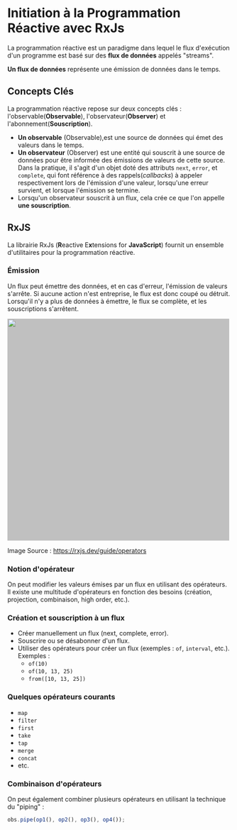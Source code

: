 # Initiation à la Programmation Réactive avec RxJs

La programmation réactive est un paradigme dans lequel le flux d'exécution d'un programme est basé sur des **flux de données** appelés "streams".

**Un flux de données** représente une émission de données dans le temps.

## Concepts Clés

La programmation réactive repose sur deux concepts clés : l'observable(**Observable**), l'observateur(**Observer**) et l'abonnement(**Souscription**).

- **Un observable** (Observable),est une source de données qui émet des valeurs dans le temps.
- **Un observateur** (Observer) est une entité qui souscrit à une source de données pour être informée des émissions de valeurs de cette source. Dans la pratique, il s'agit d'un objet doté des attributs `next`, `error`, et `complete`, qui font référence à des rappels(_callbacks_) à appeler respectivement lors de l'émission d'une valeur, lorsqu'une erreur survient, et lorsque l'émission se termine.
- Lorsqu'un observateur souscrit à un flux, cela crée ce que l'on appelle **une souscription**.

## RxJS

La librairie RxJs (**R**eactive E**x**tensions for **JavaScript**) fournit un ensemble d'utilitaires pour la programmation réactive.

### Émission

Un flux peut émettre des données, et en cas d'erreur, l'émission de valeurs s'arrête. Si aucune action n'est entreprise, le flux est donc coupé ou détruit.
Lorsqu'il n'y a plus de données à émettre, le flux se complète, et les souscriptions s'arrêtent.

<img src="https://rblmdst.github.io/angular-training-gdg-lome/assets/images/marble-diagram-anatomy.svg" width="500" style="background-color:silver;">

Image Source : https://rxjs.dev/guide/operators

### Notion d'opérateur

On peut modifier les valeurs émises par un flux en utilisant des opérateurs. Il existe une multitude d'opérateurs en fonction des besoins (création, projection, combinaison, high order, etc.).

### Création et souscription à un flux

- Créer manuellement un flux (next, complete, error).
- Souscrire ou se désabonner d'un flux.
- Utiliser des opérateurs pour créer un flux (exemples : `of`, `interval`, etc.).
  Exemples :
  - `of(10)`
  - `of(10, 13, 25)`
  - `from([10, 13, 25])`

### Quelques opérateurs courants

- `map`
- `filter`
- `first`
- `take`
- `tap`
- `merge`
- `concat`
- etc.

### Combinaison d'opérateurs

On peut également combiner plusieurs opérateurs en utilisant la technique du "piping" :

```js
obs.pipe(op1(), op2(), op3(), op4());
```
